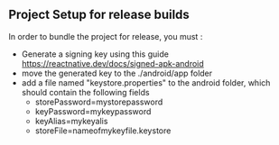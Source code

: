 Project Setup for release builds
--

In order to bundle the project for release, you must : 

 - Generate a signing key using this guide https://reactnative.dev/docs/signed-apk-android
 - move the generated key to the ./android/app folder
 - add a file named "keystore.properties" to the android folder, which should contain the following fields
    - storePassword=mystorepassword
    - keyPassword=mykeypassword
    - keyAlias=mykeyalis
    - storeFile=nameofmykeyfile.keystore

